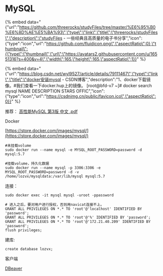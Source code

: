 # MySQL

{% embed data="{\"url\":\"https://github.com/threerocks/studyFiles/tree/master/%E6%95%B0%E6%8D%AE%E5%BA%93\",\"type\":\"link\",\"title\":\"threerocks/studyFiles\",\"description\":\"studyFiles - 一些经典且高质量的电子书分享\",\"icon\":{\"type\":\"icon\",\"url\":\"https://github.com/fluidicon.png\",\"aspectRatio\":0},\"thumbnail\":{\"type\":\"thumbnail\",\"url\":\"https://avatars2.githubusercontent.com/u/16551316?s=400&v=4\",\"width\":165,\"height\":165,\"aspectRatio\":1}}" %}

{% embed data="{\"url\":\"https://blog.csdn.net/wyl9527/article/details/79111467\",\"type\":\"link\",\"title\":\"docker安装mysql - CSDN博客\",\"description\":\"1、docker下载镜像。\#我们查看一下docker.hup上的镜像。 \[root@bfd-v7 ~\]\# docker search mysql NAME                                                   DESCRIPTION                                     STARS               OFFIC\",\"icon\":{\"type\":\"icon\",\"url\":\"https://csdnimg.cn/public/favicon.ico\",\"aspectRatio\":0}}" %}

推荐： [高性能MySQL 第3版 中文 .pdf](https://github.com/threerocks/studyFiles/blob/master/%E6%95%B0%E6%8D%AE%E5%BA%93/%E9%AB%98%E6%80%A7%E8%83%BDMySQL%20%E7%AC%AC3%E7%89%88%20%E4%B8%AD%E6%96%87%20.pdf)

Docker

[https://store.docker.com/images/mysql/](https://store.docker.com/images/mysql/)

```text
#未挂载volume
sudo docker run --name mysql -e MYSQL_ROOT_PASSWORD=password -d mysql:5.7

#挂载volume，持久化数据
sudo docker run --name mysql -p 3306:3306 -e MYSQL_ROOT_PASSWORD=password -d -v /home/lozvx/mysqldata:/var/lib/mysql mysql:5.7
```

连接：

```text
sudo docker exec -it mysql mysql -uroot -ppassword

# 进入之后，要对用户进行授权，否则用navicat连接不上。
GRANT ALL PRIVILEGES ON *.* TO 'root'@'localhost' IDENTIFIED BY 'password';
GRANT ALL PRIVILEGES ON *.* TO 'root'@'%' IDENTIFIED BY 'password';
GRANT ALL PRIVILEGES ON *.* TO 'root'@'172.21.40.209' IDENTIFIED BY 'password';
flush privileges;
```

建库:

```text
create database lozvx;
```

客户端

 [DBeaver](https://dbeaver.io/)



